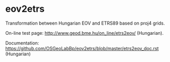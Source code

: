 # eov2etrs
Transformation between Hungarian EOV and ETRS89 based on proj4 grids.

On-line test page: http://www.geod.bme.hu/on_line/etrs2eov/ (Hungarian).

Documentation: https://github.com/OSGeoLabBp/eov2etrs/blob/master/etrs2eov_doc.rst (Hungarian)
